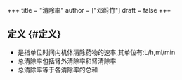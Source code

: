 +++
title = "清除率"
author = ["邓蔚竹"]
draft = false
+++

## 定义 {#定义}

-   是指单位时间内机体清除药物的速率,其单位有:L/h,ml/min
-   总清除率包括肾外清除率和肾清除率
-   总清除率等于各清除率的总和
